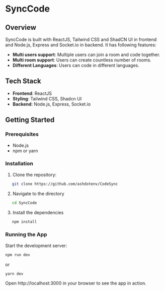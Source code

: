 # SyncCode

## Overview

SyncCode is built with ReactJS, Tailwind CSS and ShadCN UI in frontend and Node.js, Express and Socket.io in backend. It has following features:

- **Multi users support**: Multiple users can join a room and code together.
- **Multi room support**: Users can create countless number of rooms.
- **Different Languages**: Users can code in different languages.

## Tech Stack

- **Frontend**: ReactJS
- **Styling**: Tailwind CSS, Shadcn UI
- **Backend**: Node.js, Express, Socket.io

## Getting Started

### Prerequisites

- Node.js
- npm or yarn

### Installation

1. Clone the repository:

```bash
   git clone https://github.com/ashdotenv/CodeSync
```

2. Navigate to the directory

```bash
   cd SyncCode
```

3. Install the dependencies

```bash
   npm install
```

### Running the App

Start the development server:

```bash
npm run dev
```

or

```bash
yarn dev
```

Open http://localhost:3000 in your browser to see the app in action.
